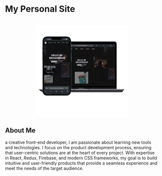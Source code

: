 # My Personal Site

<div align="center">
  <br>
  <img alt="app thumbnail" src="/public/app thumbnail.webp" width="300px">
  <br />
</div>

## About Me

a creative front-end developer, I am passionate about learning new tools and technologies. I focus on the product development process, ensuring that user-centric solutions are at the heart of every project. With expertise in React, Redux, Firebase, and modern CSS frameworks, my goal is to build intuitive and user-friendly products that provide a seamless experience and meet the needs of the target audience.
